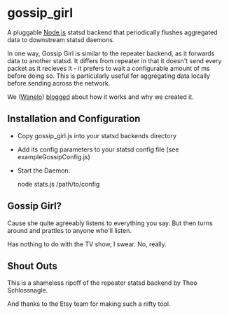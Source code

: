 gossip_girl
======

A pluggable [Node.js][node] statsd backend that periodically flushes aggregated data to downstream statsd daemons.

In one way, Gossip Girl is similar to the repeater backend, as it forwards data to another statsd. It differs from repeater in that it doesn't send every packet as it recieves it - it prefers to wait a configurable amount of ms before doing so.  This is particularly useful for aggregating data locally before sending across the network.

We ([Wanelo][wanelo]) [blogged][blog post] about how it works and why we created it.


Installation and Configuration
------------------------------

 * Copy gossip_girl.js into your statsd backends directory
 * Add its config parameters to your statsd config file (see exampleGossipConfig.js)
 * Start the Daemon:

    node stats.js /path/to/config


Gossip Girl?
---------

Cause she quite agreeably listens to everything you say. But then turns around 
and prattles to anyone who'll listen.

Has nothing to do with the TV show, I swear. No, really.

[wanelo]: http://wanelo.com
[node]: http://nodejs.org
[blog post]: http://blog.wanelo.com


Shout Outs
---------
This is a shameless ripoff of the repeater statsd backend by Theo Schlossnagle.

And thanks to the Etsy team for making such a nifty tool.
